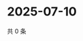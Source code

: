 # 2025-07-10

共 0 条

<!-- BEGIN ZHIHUQUESTIONS -->
<!-- 最后更新时间 Thu Jul 10 2025 20:23:00 GMT+0800 (China Standard Time) -->

<!-- END ZHIHUQUESTIONS -->
